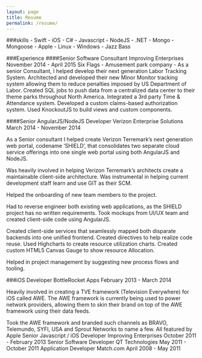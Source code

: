 ```yaml
---
layout: page
title: Resume
permalink: /resume/
---
```

 ###skills
    -   Swift
    - iOS
    - C#
    - Javascript
    - NodeJS
    - .NET
    - Mongo
    - Mongoose
    - Apple
    - Linux
    - Windows
    - Jazz Bass
    
 ###Experience
 ####Senior Software Consultant
 Improving Enterprises
 November 2014 - April 2015
 Six Flags - Amusement park company - As a senior Consultant, I helped develop their next generation Labor Tracking System. Architected and developed their new Minor Monitor tracking system allowing them to reduce penalties imposed by US Department of Labor. Created SQL jobs to push data from a centralized data center to their theme parks throughout North America. Integrated a 3rd party Time & Attendance system. Developed a custom claims-based authorization system. Used KnockoutJS to build views and custom components.</div>
                
 ####Senior AngularJS/NodeJS Developer
 Verizon Enterprise Solutions
 March 2014 - November 2014
                
 As a Senior consultant I helped create Verizon Terremark’s next generation web portal, codename ‘SHIELD’, that consolidates two separate cloud service offerings into one single web portal using both AngularJS and NodeJS.

 Was heavily involved in helping Verizon Terremark’s architects create a maintainable client-side architecture. Was instrumental in helping current development staff learn and use GIT as their SCM.

Helped the onboarding of new team members to the project.

Had to reverse engineer both existing web applications, as the SHIELD project has no written requirements. Took mockups from UI/UX team and created client-side code using AngularJS.

Created client-side services that seamlessly mapped both disparate backends into one unified frontend. Created directives to help realize code reuse. Used Highcharts to create resource utilization charts. Created custom HTML5 Canvas Gauge to show resource Allocation.

Helped in project management by suggesting new process flows and tooling.</div>
          
###iOS Developer
BottleRocket Apps
February 2013 - March 2014

Heavily involved in creating a TVE framework (Television Everywhere) for iOS called AWE. The AWE framework is currently being used to power network providers, allowing them to skin their brand on top of the AWE framework using their data feeds.

Took the AWE framework and branded such channels as BRAVO, Telemundo, SYFI, USA and Sprout Networks to name a few. All featured by Apple</div>
Senior Javascript / iOS Developer
Improving Enterprises
October 2011 - February 2013
Senior Software Developer
QT Technologies
May 2011 - October 2011
Application Developer
Match.com
April 2008 - May 2011

